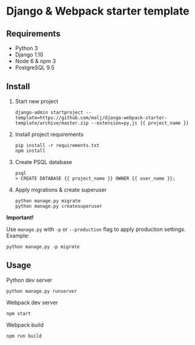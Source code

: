 # Django & Webpack starter template

## Requirements

- Python 3
- Django 1.10
- Node 6 & npm 3
- PostgreSQL 9.5


## Install

1. Start new project
    ```
    django-admin startproject --template=https://github.com/malj/django-webpack-starter-template/archive/master.zip --extension=py,js {{ project_name }}
    ```

2. Install project requirements
    ```
    pip install -r requirements.txt
    npm install
    ```

3. Create PSQL database
    ```
    psql
    > CREATE DATABASE {{ project_name }} OWNER {{ user_name }};
    ```

4. Apply migrations & create superuser
    ```
    python manage.py migrate
    python manage.py createsuperuser
    ```

**Important!**

Use `manage.py` with `-p` or `--production` flag to apply production settings. Example:

```
python manage.py -p migrate
```


## Usage

Python dev server

```
python manage.py runserver
```

Webpack dev server

```
npm start
```

Webpack build

```
npm run build
```
